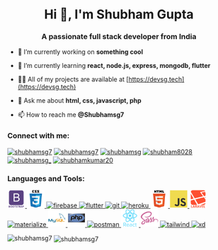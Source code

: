 <h1 align="center">Hi 👋, I'm Shubham Gupta</h1>
<h3 align="center">A passionate full stack developer from India</h3>

- 🔭 I’m currently working on **something cool**

- 🌱 I’m currently learning **react, node.js, express, mongodb, flutter**

- 👨‍💻 All of my projects are available at [https://devsg.tech](https://devsg.tech)

- 💬 Ask me about **html, css, javascript, php**

- 📫 How to reach me **@Shubhamsg7**

<h3 align="left">Connect with me:</h3>
<p align="left">
<a href="https://codepen.io/shubhamsg7" target="blank"><img align="center" src="https://cdn.jsdelivr.net/npm/simple-icons@3.0.1/icons/codepen.svg" alt="shubhamsg7" height="30" width="40" /></a>
<a href="https://linkedin.com/in/shubhamsg7" target="blank"><img align="center" src="https://cdn.jsdelivr.net/npm/simple-icons@3.0.1/icons/linkedin.svg" alt="shubhamsg7" height="30" width="40" /></a>
<a href="https://stackoverflow.com/users/shubhamsg" target="blank"><img align="center" src="https://cdn.jsdelivr.net/npm/simple-icons@3.0.1/icons/stackoverflow.svg" alt="shubhamsg" height="30" width="40" /></a>
<a href="https://fb.com/shubham8028" target="blank"><img align="center" src="https://cdn.jsdelivr.net/npm/simple-icons@3.0.1/icons/facebook.svg" alt="shubham8028" height="30" width="40" /></a>
<a href="https://instagram.com/shubhamsg_" target="blank"><img align="center" src="https://cdn.jsdelivr.net/npm/simple-icons@3.0.1/icons/instagram.svg" alt="shubhamsg_" height="30" width="40" /></a>
<a href="https://www.behance.net/shubhamkumar20" target="blank"><img align="center" src="https://cdn.jsdelivr.net/npm/simple-icons@3.0.1/icons/behance.svg" alt="shubhamkumar20" height="30" width="40" /></a>
</p>

<h3 align="left">Languages and Tools:</h3>
<p align="left"> <a href="https://getbootstrap.com" target="_blank"> <img src="https://raw.githubusercontent.com/devicons/devicon/master/icons/bootstrap/bootstrap-plain-wordmark.svg" alt="bootstrap" width="40" height="40"/> </a> <a href="https://www.w3schools.com/css/" target="_blank"> <img src="https://raw.githubusercontent.com/devicons/devicon/master/icons/css3/css3-original-wordmark.svg" alt="css3" width="40" height="40"/> </a> <a href="https://firebase.google.com/" target="_blank"> <img src="https://www.vectorlogo.zone/logos/firebase/firebase-icon.svg" alt="firebase" width="40" height="40"/> </a> <a href="https://flutter.dev" target="_blank"> <img src="https://www.vectorlogo.zone/logos/flutterio/flutterio-icon.svg" alt="flutter" width="40" height="40"/> </a> <a href="https://git-scm.com/" target="_blank"> <img src="https://www.vectorlogo.zone/logos/git-scm/git-scm-icon.svg" alt="git" width="40" height="40"/> </a> <a href="https://heroku.com" target="_blank"> <img src="https://www.vectorlogo.zone/logos/heroku/heroku-icon.svg" alt="heroku" width="40" height="40"/> </a> <a href="https://www.w3.org/html/" target="_blank"> <img src="https://raw.githubusercontent.com/devicons/devicon/master/icons/html5/html5-original-wordmark.svg" alt="html5" width="40" height="40"/> </a> <a href="https://developer.mozilla.org/en-US/docs/Web/JavaScript" target="_blank"> <img src="https://raw.githubusercontent.com/devicons/devicon/master/icons/javascript/javascript-original.svg" alt="javascript" width="40" height="40"/> </a> <a href="https://laravel.com/" target="_blank"> <img src="https://raw.githubusercontent.com/devicons/devicon/master/icons/laravel/laravel-plain-wordmark.svg" alt="laravel" width="40" height="40"/> </a> <a href="https://materializecss.com/" target="_blank"> <img src="https://raw.githubusercontent.com/prplx/svg-logos/5585531d45d294869c4eaab4d7cf2e9c167710a9/svg/materialize.svg" alt="materialize" width="40" height="40"/> </a> <a href="https://www.mysql.com/" target="_blank"> <img src="https://raw.githubusercontent.com/devicons/devicon/master/icons/mysql/mysql-original-wordmark.svg" alt="mysql" width="40" height="40"/> </a> <a href="https://www.php.net" target="_blank"> <img src="https://raw.githubusercontent.com/devicons/devicon/master/icons/php/php-original.svg" alt="php" width="40" height="40"/> </a> <a href="https://postman.com" target="_blank"> <img src="https://www.vectorlogo.zone/logos/getpostman/getpostman-icon.svg" alt="postman" width="40" height="40"/> </a> <a href="https://reactjs.org/" target="_blank"> <img src="https://raw.githubusercontent.com/devicons/devicon/master/icons/react/react-original-wordmark.svg" alt="react" width="40" height="40"/> </a> <a href="https://sass-lang.com" target="_blank"> <img src="https://raw.githubusercontent.com/devicons/devicon/master/icons/sass/sass-original.svg" alt="sass" width="40" height="40"/> </a> <a href="https://tailwindcss.com/" target="_blank"> <img src="https://www.vectorlogo.zone/logos/tailwindcss/tailwindcss-icon.svg" alt="tailwind" width="40" height="40"/> </a> <a href="https://www.adobe.com/products/xd.html" target="_blank"> <img src="https://cdn.worldvectorlogo.com/logos/adobe-xd.svg" alt="xd" width="40" height="40"/> </a> </p>

<p><img align="left" src="https://github-readme-stats.vercel.app/api/top-langs?username=shubhamsg7&show_icons=true&locale=en&layout=compact" alt="shubhamsg7" /></p>

<p>&nbsp;<img align="center" src="https://github-readme-stats.vercel.app/api?username=shubhamsg7&show_icons=true&locale=en" alt="shubhamsg7" /></p>
